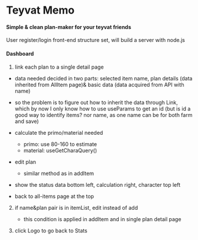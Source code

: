 # Teyvat Memo

#### Simple & clean plan-maker for your teyvat friends

User register/login front-end structure set, will build a server with node.js

#### Dashboard

1. link each plan to a single detail page

- data needed decided in two parts: selected item name, plan details (data inherited from AllItem page)& basic data (data acquired from API with name)
- so the problem is to figure out how to inherit the data through Link, which by now I only know how to use useParams to get an id (but is id a good way to identify items? nor name, as one name can be for both farm and save)

- calculate the primo/material needed
  - primo: use 80-160 to estimate
  - material: useGetCharaQuery()
- edit plan
  - similar method as in addItem
- show the status data bottom left, calculation right, character top left
- back to all-items page at the top

2. if name&plan pair is in itemList, edit instead of add

   - this condition is applied in addItem and in single plan detail page

3. click Logo to go back to Stats
